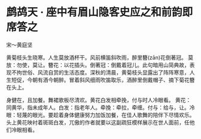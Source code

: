 <link href="../../css/style.css" rel="stylesheet" type="text/css" />

# 鹧鸪天 · 座中有眉山隐客史应之和前韵即席答之

<span class="r">宋～黄庭坚

<div class="p">

黄菊枝头生晓寒。人生莫放酒杯干。风前横笛斜吹雨，醉里簪(zān)花倒著冠。
<span class="comment">莫放：勿使，莫让。簪花：以花插头。倒著冠：倒戴着冠儿。此句暗用山简典故，表现不拘世俗、风流自赏的生活态度。深秋的清晨，黄菊枝头显露出了阵阵寒意，人生短促，今朝有酒今朝醉。冒着斜风细雨吹笛取乐，酒醉里倒戴帽子、摘下菊花簪在头上。

身健在，且加餐。舞裙歌板尽清欢。黄花白发相牵挽，付与时人冷眼看。
<span class="comment">黄花：同黄华，指未成年人。白发：指老年人。牵挽：牵拉，牵缠。付与：给与，让。冷眼：轻蔑的眼光。要趁着身体健康努力加饭加餐，在佳人歌舞的陪伴下尽情欢乐。头上黄花映衬着斑斑白发，兀傲的作者就要以这副疏狂模样展示在世人面前，任他们冷眼相看。
